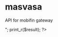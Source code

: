 # masvasa
API for mobifin gateway


<?php
	$url = "https://mobifinng.primeairtime.com/api/";

	$USERNAME = "univas";
    $PASSWORD = "8f56ktvswuz";
	// $user    = "univas";
	// $pass    = "8f56ktvswuz";

    // CREATING JSON BODY
    $body = '{
        "username" : "$USERNAME",
        "password" : "$PASSWORD"
    }';
    
    // EXECUTING CURL COMMAND
    $ch = curl_init();
    curl_setopt($ch, CURLOPT_URL, $url."auth");
    curl_setopt($ch, CURLOPT_SSL_VERIFYPEER, false);
    curl_setopt($ch, CURLOPT_RETURNTRANSFER, 1);
    // curl_setopt($ch, CURLOPT_USERPWD, "$USERNAME:$PASSWORD");
    curl_setopt($ch, CURLOPT_HTTPHEADER, array( 
            // 'Authorization: Bearer '.$authorization,
            "Content-Type: application/json" 
        )
    );
    curl_setopt($ch, CURLOPT_POST, 1);
    curl_setopt($ch, CURLOPT_POSTFIELDS, $body);
    $result = curl_exec($ch);

    echo "<pre>";
    print_r($result);
   
   ?>
